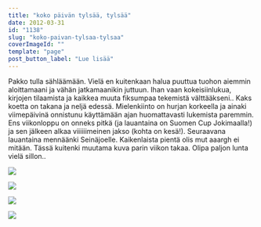 ```yaml
---
title: "koko päivän tylsää, tylsää"
date: 2012-03-31
id: "1138"
slug: "koko-paivan-tylsaa-tylsaa"
coverImageId: ""
template: "page"
post_button_label: "Lue lisää"
---
```


Pakko tulla sähläämään. Vielä en kuitenkaan halua puuttua tuohon aiemmin aloittamaani ja vähän jatkamaanikin juttuun. Ihan vaan kokeisiinlukua, kirjojen tilaamista ja kaikkea muuta fiksumpaa tekemistä välttääkseni.. Kaks koetta on takana ja neljä edessä. Mielenkiinto on hurjan korkeella ja ainaki viimepäivinä onnistunu käyttämään ajan huomattavasti lukemista paremmin. Ens viikonloppu on onneks pitkä (ja lauantaina on Suomen Cup Jokimaalla!) ja sen jälkeen alkaa viiiiiimeinen jakso (kohta on kesä!). Seuraavana lauantaina mennäänki Seinäjoelle. Kaikenlaista pientä olis mut aaargh ei mitään. Tässä kuitenki muutama kuva parin viikon takaa. Olipa paljon lunta vielä sillon..

[![](/images/IMG_4783.png)](http://4.bp.blogspot.com/-FxvDCrGzKg4/T3CFdTKgQHI/AAAAAAAAAgg/Co5RoA5-P5A/s1600/IMG_4783.png)

[![](/images/IMG_4765.png)](http://1.bp.blogspot.com/-a7o8673svw0/T3CFPPv39wI/AAAAAAAAAgA/dwM1fXlT8MM/s1600/IMG_4765.png)

[![](/images/IMG_4795.png)](http://3.bp.blogspot.com/-DZnHxEWDDno/T3CFgqXw_bI/AAAAAAAAAgo/Q9SDyW3NNMU/s1600/IMG_4795.png)

[![](/images/IMG_4775.png)](http://3.bp.blogspot.com/-Fu1pKX5MONQ/T3CFVpg8mUI/AAAAAAAAAgQ/Je3cSrVjwgA/s1600/IMG_4775.png)
